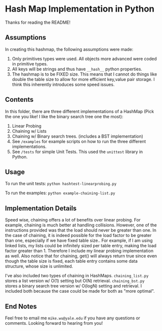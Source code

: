 # Hash Map Implementation in Python

Thanks for reading the README!

## Assumptions
In creating this hashmap, the following assumptions were made: 

  1. Only primitives types were used. All objects more advanced were coded in primitive types. 
  2. All keys will be strings and thus have ```__hash__``` python properties.
  3. The hashmap is to be FIXED size. This means that I cannot do things like double the table size to allow for more efficient key,value pair storage. I think this inherently introduces some speed issues. 

## Contents
In this folder, there are three different implementations of a HashMap (Pick the one you like! I like the binary search tree one the most):

  1. Linear Probing
  2. Chaining w/ Lists
  3. Chaining w/ Binary search trees. (includes a BST implementation)
  4. See ```/examples``` for example scripts on how to run the three different implementations. 
  5. See ```/tests``` for simple Unit Tests. This used the ```unittest``` library in Python.

## Usage
To run the unit tests:
  ```python hashtest-linearprobing.py```

To run the examples: 
  ```python example-chaining-list.py```

## Implementation Details

Speed wise, chaining offers a lot of benefits over linear probing. For example, chaining is much better at handling collisions. However, one of the instructions provided was that the load should never be greater than one. In the case of chaining, it is indeed possible for the load factor to be greater than one, especially if we have fixed table size.. For example, if I am using linked lists, my lists could be infinitely sized per table entry, making the load factor greater than 1. Therefore I include my linear probing implementation as well. Also notice that for chaining, get() will always return true since even though the table size is fixed, each table entry contains some data structure, whose size is unlimited. 

I've also included two types of chaining in HashMaps. ```chaining_list.py``` stores a list version w/ O(1) setting but O(N) retrieval. ```chaining_bst.py``` stores a binary search tree version w/ O(logN) setting and retrieval. I included both because the case could be made for both as "more optimal".

## End Notes
Feel free to email me ```mike.wu@yale.edu``` if you have any questions or comments. Looking forward to hearing from you!